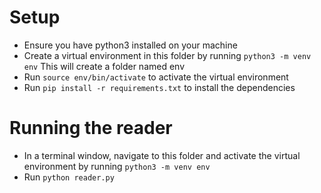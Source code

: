 
# Setup
- Ensure you have python3 installed on your machine
- Create a virtual environment in this folder by running `python3 -m venv env` This will create a folder named env
- Run `source env/bin/activate` to activate the virtual environment
- Run `pip install -r requirements.txt` to install the dependencies

# Running the reader
- In a terminal window, navigate to this folder and activate the virtual environment by running `python3 -m venv env`
- Run `python reader.py`


